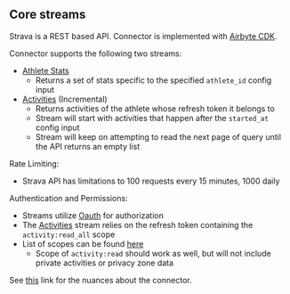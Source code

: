 ## Core streams

Strava is a REST based API. Connector is implemented with [Airbyte CDK](https://docs.airbyte.com/connector-development/cdk-python).

Connector supports the following two streams:
* [Athlete Stats](https://developers.strava.com/docs/reference/#api-Athletes-getStats)
    * Returns a set of stats specific to the specified `athlete_id` config input
* [Activities](https://developers.strava.com/docs/reference/#api-Activities-getLoggedInAthleteActivities) \(Incremental\)
    * Returns activities of the athlete whose refresh token it belongs to
    * Stream will start with activities that happen after the `started_at` config input
    * Stream will keep on attempting to read the next page of query until the API returns an empty list

Rate Limiting:
* Strava API has limitations to 100 requests every 15 minutes, 1000 daily

Authentication and Permissions:
* Streams utilize [Oauth](https://developers.strava.com/docs/authentication/#oauthoverview) for authorization
* The [Activities](https://developers.strava.com/docs/reference/#api-Activities-getLoggedInAthleteActivities) stream relies on the refresh token containing the `activity:read_all` scope
* List of scopes can be found [here](https://developers.strava.com/docs/authentication/#detailsaboutrequestingaccess)
    * Scope of `activity:read` should work as well, but will not include private activities or privacy zone data


See [this](https://docs.airbyte.com/integrations/sources/strava) link for the nuances about the connector.
